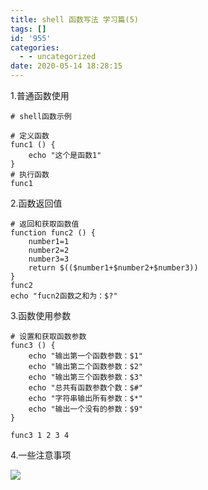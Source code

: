```yaml
---
title: shell 函数写法 学习篇(5)
tags: []
id: '955'
categories:
  - - uncategorized
date: 2020-05-14 18:28:15
---
```


1.普通函数使用

```
# shell函数示例

# 定义函数
func1 () {
    echo "这个是函数1"
}
# 执行函数
func1
```

2.函数返回值

```
# 返回和获取函数值
function func2 () {
    number1=1
    number2=2
    number3=3
    return $(($number1+$number2+$number3))
}
func2
echo "fucn2函数之和为：$?"
```

3.函数使用参数

```
# 设置和获取函数参数
func3 () {
    echo "输出第一个函数参数：$1"
    echo "输出第二个函数参数：$2"
    echo "输出第三个函数参数：$3"
    echo "总共有函数参数个数：$#"
    echo "字符串输出所有参数：$*"
    echo "输出一个没有的参数：$9"
}

func3 1 2 3 4
```

4.一些注意事项

![](https://post.332b.com/wp-content/uploads/2020/05/screenshot-www.runoob.com-2020.05.14-18_23_17.png)